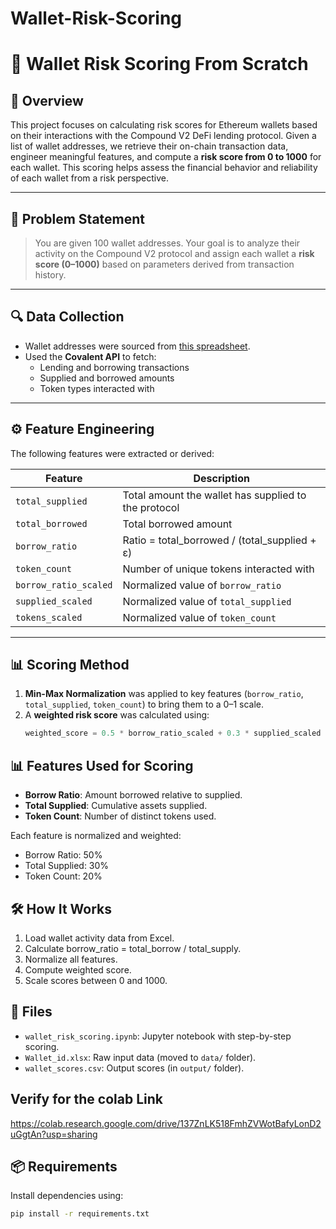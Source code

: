 # Wallet-Risk-Scoring

# 💼 Wallet Risk Scoring From Scratch

## 🧠 Overview

This project focuses on calculating risk scores for Ethereum wallets based on their interactions with the Compound V2 DeFi lending protocol. Given a list of wallet addresses, we retrieve their on-chain transaction data, engineer meaningful features, and compute a **risk score from 0 to 1000** for each wallet. This scoring helps assess the financial behavior and reliability of each wallet from a risk perspective.

---

## 🧾 Problem Statement

> You are given 100 wallet addresses. Your goal is to analyze their activity on the Compound V2 protocol and assign each wallet a **risk score (0–1000)** based on parameters derived from transaction history.

---

## 🔍 Data Collection

- Wallet addresses were sourced from [this spreadsheet](https://docs.google.com/spreadsheets/d/1ZzaeMgNYnxvriYYpe8PE7uMEblTI0GV5GIVUnsP-sBs/edit?usp=sharing).
- Used the **Covalent API** to fetch:
  - Lending and borrowing transactions
  - Supplied and borrowed amounts
  - Token types interacted with

---

## ⚙️ Feature Engineering

The following features were extracted or derived:

| Feature              | Description |
|----------------------|-------------|
| `total_supplied`     | Total amount the wallet has supplied to the protocol |
| `total_borrowed`     | Total borrowed amount |
| `borrow_ratio`       | Ratio = total_borrowed / (total_supplied + ε) |
| `token_count`        | Number of unique tokens interacted with |
| `borrow_ratio_scaled` | Normalized value of `borrow_ratio` |
| `supplied_scaled`     | Normalized value of `total_supplied` |
| `tokens_scaled`       | Normalized value of `token_count` |

---

## 📊 Scoring Method

1. **Min-Max Normalization** was applied to key features (`borrow_ratio`, `total_supplied`, `token_count`) to bring them to a 0–1 scale.
2. A **weighted risk score** was calculated using:
   ```python
   weighted_score = 0.5 * borrow_ratio_scaled + 0.3 * supplied_scaled + 0.2 * tokens_scaled


## 📊 Features Used for Scoring

- **Borrow Ratio**: Amount borrowed relative to supplied.
- **Total Supplied**: Cumulative assets supplied.
- **Token Count**: Number of distinct tokens used.

Each feature is normalized and weighted:
- Borrow Ratio: 50%
- Total Supplied: 30%
- Token Count: 20%

## 🛠️ How It Works

1. Load wallet activity data from Excel.
2. Calculate borrow_ratio = total_borrow / total_supply.
3. Normalize all features.
4. Compute weighted score.
5. Scale scores between 0 and 1000.

## 📁 Files

- `wallet_risk_scoring.ipynb`: Jupyter notebook with step-by-step scoring.
- `Wallet_id.xlsx`: Raw input data (moved to `data/` folder).
- `wallet_scores.csv`: Output scores (in `output/` folder).

## Verify for the colab Link 
https://colab.research.google.com/drive/137ZnLK518FmhZVWotBafyLonD2uGgtAn?usp=sharing

## 📦 Requirements

Install dependencies using:

```bash
pip install -r requirements.txt
